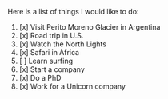 Here is a list of things I would like to do:

1. [x] Visit Perito Moreno Glacier in Argentina
2. [x] Road trip in U.S.
3. [x] Watch the North Lights
4. [x] Safari in Africa
5. [ ] Learn surfing
6. [x] Start a company
7. [x] Do a PhD
8. [x] Work for a Unicorn company
